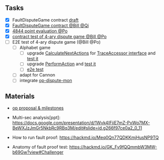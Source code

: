 ## Tasks
- [x] FaultDisputeGame contract [draft](https://github.com/ethstorage/optimism/pull/17/files)
- [x] [FaultDisputeGame contract @Bill @Qi](https://github.com/ethstorage/optimism/blob/develop/packages/contracts-bedrock/src/dispute/FaultDisputeGameN.sol)
- [x] [4844 point evaluation @Po](https://github.com/dajuguan/solidity/blob/main/eip-4844-kzg/hardhat/test/Lock.js)
- [x] [contract test of 4-ary dispute game @Bill @Po](https://github.com/ethstorage/optimism/blob/develop/packages/contracts-bedrock/test/dispute/FaultDisputeGameN.t.sol)
- [ ] E2E test of 4-ary dispute game (@Bill @Po)
  - [ ] Alphabet game
    - [ ] upgrade [CalculateNextActions](https://github.com/ethstorage/optimism/blob/78e1084ec14d3003cb9e546b9eb5a22db7408ac2/op-challenger/game/fault/agent.go#L101) for [TraceAccessor interface](https://github.com/ethstorage/optimism/blob/c41bb739f15005412f227a130474433e168faf8c/op-challenger/game/fault/trace/alphabet/provider.go#L46) and [test it](https://github.com/ethstorage/optimism/blob/78e1084ec14d3003cb9e546b9eb5a22db7408ac2/op-challenger/game/fault/solver/game_solver_test.go)
    - [ ] upgrade [PerformAction](https://github.com/ethstorage/optimism/blob/78e1084ec14d3003cb9e546b9eb5a22db7408ac2/op-challenger/game/fault/responder/responder.go) and [test it](https://github.com/ethstorage/optimism/blob/fdf5bd0632e5e044292013e9212d3f249c444980/op-challenger/game/fault/solver/solver_test.go)
    - [ ] [e2e test](https://github.com/ethstorage/optimism/blob/2586a82f6c270e86c766b2f895182c2c963e9ef5/op-e2e/faultproofs/output_alphabet_test.go)
  - [ ] adapt for Cannon
  - [ ] integrate [op-dispute-mon](https://github.com/ethereum-optimism/optimism/tree/develop/op-dispute-mon)
## Materials
- [op proposal & milestones](https://app.charmverse.io/op-grants/page-29596258544520615)

- Multi-sec analysis[ppt]: https://docs.google.com/presentation/d/1Wvk4IFiiE7mZ-PxWq7MX-BeWXJzJmGr5NkbRc9RBq3M/edit#slide=id.g266f97ce0a2_0_11
- How to run fault proof: https://hackmd.io/Meq0Qn77QDKKmjHusNP9TQ
- Anatomy of fault proof test: https://hackmd.io/GK_Fv9fQQmmbW3MW-b69Gw?view#Challenger
